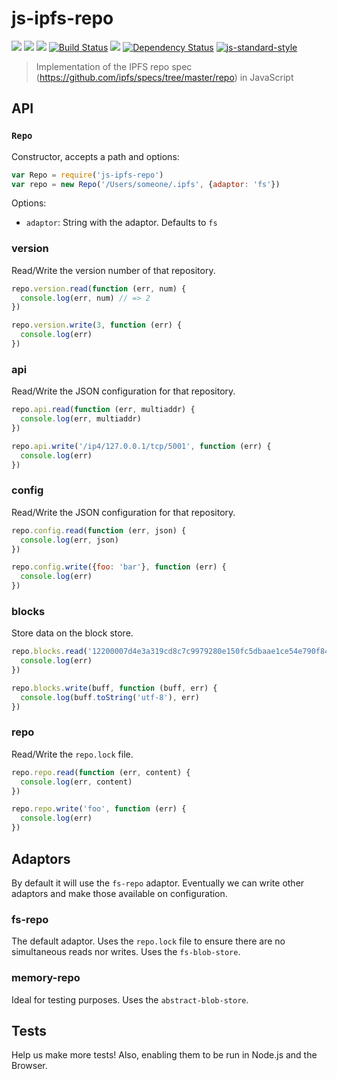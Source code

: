 js-ipfs-repo
============


[![](https://img.shields.io/badge/made%20by-Protocol%20Labs-blue.svg?style=flat-square)](http://ipn.io) [![](https://img.shields.io/badge/project-IPFS-blue.svg?style=flat-square)](http://ipfs.io/) [![](https://img.shields.io/badge/freenode-%23ipfs-blue.svg?style=flat-square)](http://webchat.freenode.net/?channels=%23ipfs) [![Build Status](https://travis-ci.org/ipfs/js-ipfs-repo.svg)](https://travis-ci.org/ipfs/js-ipfs-repo) ![](https://img.shields.io/badge/coverage-%3F-yellow.svg?style=flat-square) [![Dependency Status](https://david-dm.org/diasdavid/js-peer-id.svg?style=flat-square)](https://david-dm.org/ipfs/js-ipfs-repo) [![js-standard-style](https://img.shields.io/badge/code%20style-standard-brightgreen.svg?style=flat-square)](https://github.com/feross/standard)

> Implementation of the IPFS repo spec (https://github.com/ipfs/specs/tree/master/repo) in JavaScript

## API

### `Repo`

Constructor, accepts a path and options:

```js
var Repo = require('js-ipfs-repo')
var repo = new Repo('/Users/someone/.ipfs', {adaptor: 'fs'})
```

Options:

  - `adaptor`: String with the adaptor. Defaults to `fs`

### version

Read/Write the version number of that repository.

```js
repo.version.read(function (err, num) {
  console.log(err, num) // => 2
})

repo.version.write(3, function (err) {
  console.log(err)
})
```

### api

Read/Write the JSON configuration for that repository.

```js
repo.api.read(function (err, multiaddr) {
  console.log(err, multiaddr)
})

repo.api.write('/ip4/127.0.0.1/tcp/5001', function (err) {
  console.log(err)
})
```

### config

Read/Write the JSON configuration for that repository.

```js
repo.config.read(function (err, json) {
  console.log(err, json)
})

repo.config.write({foo: 'bar'}, function (err) {
  console.log(err)
})
```

### blocks

Store data on the block store.

```js
repo.blocks.read('12200007d4e3a319cd8c7c9979280e150fc5dbaae1ce54e790f84ae5fd3c3c1a0475', function (buff, err) {
  console.log(err)
})
```

```js
repo.blocks.write(buff, function (buff, err) {
  console.log(buff.toString('utf-8'), err)
})
```

### repo

Read/Write the `repo.lock` file.

```js
repo.repo.read(function (err, content) {
  console.log(err, content)
})

repo.repo.write('foo', function (err) {
  console.log(err)
})
```

## Adaptors

By default it will use the `fs-repo` adaptor. Eventually we can write other adaptors
and make those available on configuration.

### fs-repo

The default adaptor. Uses the `repo.lock` file to ensure there are no simultaneous reads
nor writes. Uses the `fs-blob-store`.

### memory-repo

Ideal for testing purposes. Uses the `abstract-blob-store`.

## Tests

Help us make more tests! Also, enabling them to be run in Node.js and the Browser.
